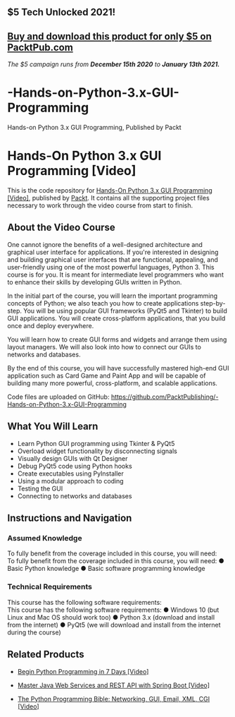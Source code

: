 ## $5 Tech Unlocked 2021!
[Buy and download this product for only $5 on PacktPub.com](https://www.packtpub.com/)
-----
*The $5 campaign         runs from __December 15th 2020__ to __January 13th 2021.__*

# -Hands-on-Python-3.x-GUI-Programming
 Hands-on Python 3.x GUI Programming, Published by Packt
# Hands-On Python 3.x GUI Programming [Video]
This is the code repository for [Hands-On Python 3.x GUI Programming [Video]](https://www.packtpub.com/application-development/hands-python-3x-gui-programming-video?utm_source=github&utm_medium=repository&utm_campaign=9781789957242), published by [Packt](https://www.packtpub.com/?utm_source=github). It contains all the supporting project files necessary to work through the video course from start to finish.
## About the Video Course
One cannot ignore the benefits of a well-designed architecture and graphical user interface for applications. If you're interested in designing and building graphical user interfaces that are functional, appealing, and user-friendly using one of the most powerful languages, Python 3. This course is for you. It is meant for intermediate level programmers who want to enhance their skills by developing GUIs written in Python.

In the initial part of the course, you will learn the important programming concepts of Python; we also teach you how to create applications step-by-step. You will be using popular GUI frameworks (PyQt5 and Tkinter) to build GUI applications. You will create cross-platform applications, that you build once and deploy everywhere.

You will learn how to create GUI forms and widgets and arrange them using layout managers. We will also look into how to connect our GUIs to networks and databases.

By the end of this course, you will have successfully mastered high-end GUI application such as Card Game and Paint App and will be capable of building many more powerful, cross-platform, and scalable applications.

Code files are uploaded on GitHub: https://github.com/PacktPublishing/-Hands-on-Python-3.x-GUI-Programming


<H2>What You Will Learn</H2>
<DIV class=book-info-will-learn-text>
<UL>
<LI>Learn Python GUI programming using Tkinter &amp; PyQt5 
<LI>Overload widget functionality by disconnecting signals 
<LI>Visually design GUIs with Qt Designer 
<LI>Debug PyQt5 code using Python hooks 
<LI>Create executables using PyInstaller 
<LI>Using a modular approach to coding 
<LI>Testing the GUI 
<LI>Connecting to networks and databases </LI></UL></DIV>

## Instructions and Navigation
### Assumed Knowledge
To fully benefit from the coverage included in this course, you will need:<br/>
To fully benefit from the coverage included in this course, you will need:
●	Basic Python knowledge
●	Basic software programming knowledge

### Technical Requirements
This course has the following software requirements:<br/>
This course has the following software requirements:
●	Windows 10 (but Linux and Mac OS should work too)
●	Python 3.x (download and install from the internet)
●	PyQt5 (we will download and install from the internet during the course)


## Related Products
* [Begin Python Programming in 7 Days [Video]](https://www.packtpub.com/application-development/begin-python-programming-7-days-video?utm_source=github&utm_medium=repository&utm_campaign=9781788990813)

* [Master Java Web Services and REST API with Spring Boot [Video]](https://www.packtpub.com/application-development/master-java-web-services-and-rest-api-spring-boot-video?utm_source=github&utm_medium=repository&utm_campaign=9781789130133)

* [The Python Programming Bible: Networking, GUI, Email, XML, CGI [Video]](https://www.packtpub.com/application-development/python-programming-bible-networking-gui-email-xml-cgi-video?utm_source=github&utm_medium=repository&utm_campaign=9781838559960)

